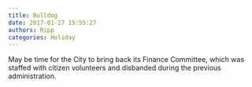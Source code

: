 ```yaml
---
title: Bulldog
date: 2017-01-27 15:55:27
authors: Ripp
categories: Holiday
---
```


 May be time for the City to bring back its Finance Committee, which was staffed with citizen volunteers and disbanded during the previous administration.